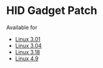 # HID Gadget Patch
Available for
- [Linux 3.01](https://github.com/nift4/android-keyboard-gadget/tree/linux-3.01?files=1)
- [Linux 3.04](https://github.com/nift4/android-keyboard-gadget/tree/linux-3.04?files=1)
- [Linux 3.18](https://github.com/nift4/android-keyboard-gadget/tree/linux-3.18?files=1)
- [Linux 4.9](https://github.com/nift4/android-keyboard-gadget/tree/linux-4.9?files=1)
